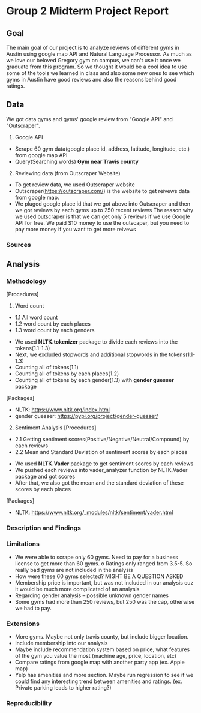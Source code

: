 # Group 2 Midterm Project Report

## Goal

The main goal of our project is to analyze reviews of different gyms in Austin using google map API and Natural Language Processor. As much as we love our beloved Gregory gym on campus, we can't use it once we graduate from this program. So we thought it would be a cool idea to use some of the tools we learned in class and also some new ones to see which gyms in Austin have good reviews and also the reasons behind good ratings. 

## Data
We got data gyms and gyms' google review from "Google API" and "Outscraper".

1. Google API
*	Scrape 60 gym data(google place id, address, latitude, longitude, etc.) from google map API
*	Query(Searching words) **Gym near Travis county**

2. Reviewing data (from Outscraper Website)
* To get review data, we used Outscraper website
* Outscraper(https://outscraper.com/) is the website to get reivews data from google map.
* We pluged google place id that we got above into Outscraper and then we got reviews by each gyms up to 250 recent reviews
The reason why we used outscraper is that we can get only 5 reviews if we use Google API for free.
We paid $10 money to use the outscaper, but you need to pay more money if you want to get more reivews

### Sources

## Analysis



### Methodology
[Procedures]
1. Word count
  * 1.1 All word count
  * 1.2 word count by each places
  * 1.3 word count by each genders
  - We used **NLTK.tokenizer** package to divide each reviews into the tokens(1.1-1.3)
  - Next, we excluded stopwords and additional stopwords in the tokens(1.1-1.3)
  - Counting all of tokens(1.1)
  - Counting all of tokens by each places(1.2)
  - Counting all of tokens by each gender(1.3) with **gender guesser** package

[Packages]
* NLTK: https://www.nltk.org/index.html
* gender guesser: https://pypi.org/project/gender-guesser/

2. Sentiment Analysis 
[Procedures]
  * 2.1 Getting sentiment scores(Positive/Negative/Neutral/Compound) by each reviews  
  * 2.2 Mean and Standard Deviation of sentiment scores by each places 
  - We used **NLTK.Vader** package to get sentiment scores by each reviews
  - We pushed each reviews into vader_analyzer function by NLTK.Vader package and got scores
  - After that, we also got the mean and the standard deviation of these scores by each places

[Packages]
* NLTK: https://www.nltk.org/_modules/nltk/sentiment/vader.html

### Description and Findings

### Limitations

-	We were able to scrape only 60 gyms. Need to pay for a business license to get more than 60 gyms.
o	Ratings only ranged from 3.5-5. So really bad gyms are not included in the analysis
-	How were these 60 gyms selected? MIGHT BE A QUESTION ASKED
-	Membership price is important, but was not included in our analysis cuz it would be much more complicated of an analysis
-	Regarding gender analysis – possible unknown gender names
-	Some gyms had more than 250 reviews, but 250 was the cap, otherwise we had to pay.


### Extensions

-	More gyms. Maybe not only travis county, but include bigger location.
-	Include membership into our analysis
-	Maybe include recommendation system based on price, what features of the gym you value the most (machine age, price, location, etc)
-	Compare ratings from google map with another party app (ex. Apple map)
-	Yelp has amenities and more section. Maybe run regression to see if we could find any interesting trend between amenities and ratings. (ex. Private parking leads to higher rating?)


### Reproducibility
